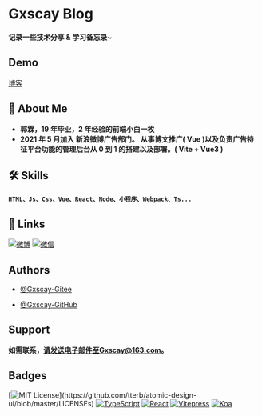 # Gxscay Blog

**记录一些技术分享 & 学习备忘录~**

## Demo

[博客](www.gxscay.com)

## 🚀 About Me

- **郭霖，19 年毕业，2 年经验的前端小白一枚**
- **2021 年 5 月加入 新浪微博广告部门。**
  **从事博文推广( Vue )以及负责广告特征平台功能的管理后台从 0 到 1 的搭建以及部署。( Vite + Vue3 )**

## 🛠 Skills

**`HTML、Js、Css、Vue、React、Node、小程序、Webpack、Ts...`**

## 🔗 Links

[![微博](https://img.shields.io/badge/weibo-d13a34?style=for-the-badge&logo=sina-weibo&logoColor=white)](https://weibo.com/u/7703459781)
[![微信](https://img.shields.io/badge/%E5%BE%AE%E4%BF%A1-95d258?style=for-the-badge&logo=wechat&logoColor=white)](http://49.233.119.95/qr-code/wx/)

## Authors

- [@Gxscay-Gitee](https://gitee.com/gxscay)

- [@Gxscay-GitHub](https://github.com/gxscay)

## Support

**如需联系，请发送电子邮件至Gxscay@163.com。**

## Badges

[![MIT License](https://img.shields.io/apm/l/atomic-design-ui.svg?)](https://github.com/tterb/atomic-design-ui/blob/master/LICENSEs)
[![TypeScript](https://img.shields.io/badge/Typescript-4.1+-80d8f7?labelColor=blue&color=fff)](https://github.com/microsoft/TypeScript)
[![React](https://img.shields.io/badge/React-17.0+-80d8f7?labelColor=80d8f7&color=fff)](https://github.com/facebook/react)
[![Vitepress](https://img.shields.io/badge/Vitepress-4.1+-6fbd91?labelColor=42b983&color=fff)](https://github.com/vuejs/vitepress)
[![Koa](https://img.shields.io/badge/koa-2.7+-6fbd91?labelColor=000&color=fff)](https://github.com/koajs/koa)
